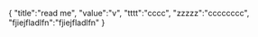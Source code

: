 {
  "title":"read me",
  "value":"v",
  "tttt":"cccc",
  "zzzzz":"cccccccc",
  "fjiejfladlfn":"fjiejfladlfn"
}
